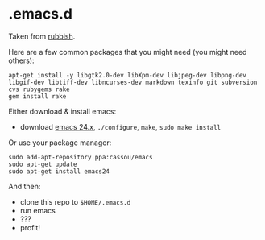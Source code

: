 # .emacs.d

Taken from [rubbish](https://github.com/rubbish/rubbish-emacs-setup).

Here are a few common packages that you might need (you might need others):

    apt-get install -y libgtk2.0-dev libXpm-dev libjpeg-dev libpng-dev libgif-dev libtiff-dev libncurses-dev markdown texinfo git subversion cvs rubygems rake
    gem install rake

Either download & install emacs:
* download [emacs 24.x](http://www.gnu.org/software/emacs/), `./configure`, `make`, `sudo make install`

Or use your package manager:

    sudo add-apt-repository ppa:cassou/emacs
    sudo apt-get update
    sudo apt-get install emacs24

And then:
* clone this repo to `$HOME/.emacs.d`
* run emacs
* ???
* profit!
